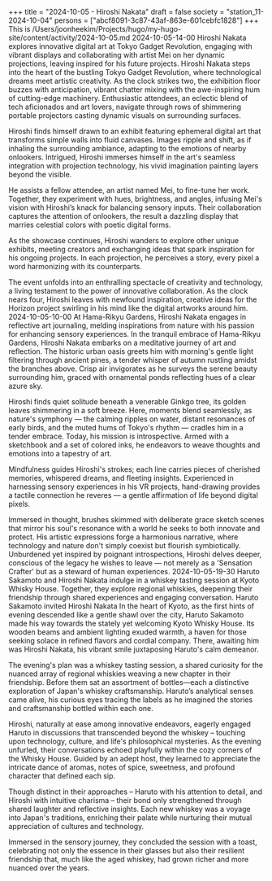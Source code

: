 +++
title = "2024-10-05 - Hiroshi Nakata"
draft = false
society = "station_11-2024-10-04"
persons = ["abcf8091-3c87-43af-863e-601cebfc1828"]
+++
This is /Users/joonheekim/Projects/hugo/my-hugo-site/content/activity/2024-10-05.md
2024-10-05-14-00
Hiroshi Nakata explores innovative digital art at Tokyo Gadget Revolution, engaging with vibrant displays and collaborating with artist Mei on her dynamic projections, leaving inspired for his future projects.
Hiroshi Nakata steps into the heart of the bustling Tokyo Gadget Revolution, where technological dreams meet artistic creativity. As the clock strikes two, the exhibition floor buzzes with anticipation, vibrant chatter mixing with the awe-inspiring hum of cutting-edge machinery. Enthusiastic attendees, an eclectic blend of tech aficionados and art lovers, navigate through rows of shimmering portable projectors casting dynamic visuals on surrounding surfaces.

Hiroshi finds himself drawn to an exhibit featuring ephemeral digital art that transforms simple walls into fluid canvases. Images ripple and shift, as if inhaling the surrounding ambiance, adapting to the emotions of nearby onlookers. Intrigued, Hiroshi immerses himself in the art's seamless integration with projection technology, his vivid imagination painting layers beyond the visible.

He assists a fellow attendee, an artist named Mei, to fine-tune her work. Together, they experiment with hues, brightness, and angles, infusing Mei's vision with Hiroshi’s knack for balancing sensory inputs. Their collaboration captures the attention of onlookers, the result a dazzling display that marries celestial colors with poetic digital forms.

As the showcase continues, Hiroshi wanders to explore other unique exhibits, meeting creators and exchanging ideas that spark inspiration for his ongoing projects. In each projection, he perceives a story, every pixel a word harmonizing with its counterparts. 

The event unfolds into an enthralling spectacle of creativity and technology, a living testament to the power of innovative collaboration. As the clock nears four, Hiroshi leaves with newfound inspiration, creative ideas for the Horizon project swirling in his mind like the digital artworks around him.
2024-10-05-10-00
At Hama-Rikyu Gardens, Hiroshi Nakata engages in reflective art journaling, melding inspirations from nature with his passion for enhancing sensory experiences.
In the tranquil embrace of Hama-Rikyu Gardens, Hiroshi Nakata embarks on a meditative journey of art and reflection. The historic urban oasis greets him with morning's gentle light filtering through ancient pines, a tender whisper of autumn rustling amidst the branches above. Crisp air invigorates as he surveys the serene beauty surrounding him, graced with ornamental ponds reflecting hues of a clear azure sky.

Hiroshi finds quiet solitude beneath a venerable Ginkgo tree, its golden leaves shimmering in a soft breeze. Here, moments blend seamlessly, as nature's symphony — the calming ripples on water, distant resonances of early birds, and the muted hums of Tokyo's rhythm — cradles him in a tender embrace. Today, his mission is introspective. Armed with a sketchbook and a set of colored inks, he endeavors to weave thoughts and emotions into a tapestry of art.

Mindfulness guides Hiroshi's strokes; each line carries pieces of cherished memories, whispered dreams, and fleeting insights. Experienced in harnessing sensory experiences in his VR projects, hand-drawing provides a tactile connection he reveres — a gentle affirmation of life beyond digital pixels.

Immersed in thought, brushes skimmed with deliberate grace sketch scenes that mirror his soul's resonance with a world he seeks to both innovate and protect. His artistic expressions forge a harmonious narrative, where technology and nature don't simply coexist but flourish symbiotically. Unburdened yet inspired by poignant introspections, Hiroshi delves deeper, conscious of the legacy he wishes to leave — not merely as a 'Sensation Crafter' but as a steward of human experiences.
2024-10-05-19-30
Haruto Sakamoto and Hiroshi Nakata indulge in a whiskey tasting session at Kyoto Whisky House. Together, they explore regional whiskies, deepening their friendship through shared experiences and engaging conversation.
Haruto Sakamoto invited Hiroshi Nakata
In the heart of Kyoto, as the first hints of evening descended like a gentle shawl over the city, Haruto Sakamoto made his way towards the stately yet welcoming Kyoto Whisky House. Its wooden beams and ambient lighting exuded warmth, a haven for those seeking solace in refined flavors and cordial company. There, awaiting him was Hiroshi Nakata, his vibrant smile juxtaposing Haruto's calm demeanor. 

The evening's plan was a whiskey tasting session, a shared curiosity for the nuanced array of regional whiskies weaving a new chapter in their friendship. Before them sat an assortment of bottles—each a distinctive exploration of Japan's whiskey craftsmanship. Haruto’s analytical senses came alive, his curious eyes tracing the labels as he imagined the stories and craftsmanship bottled within each one.

Hiroshi, naturally at ease among innovative endeavors, eagerly engaged Haruto in discussions that transcended beyond the whiskey – touching upon technology, culture, and life's philosophical mysteries. As the evening unfurled, their conversations echoed playfully within the cozy corners of the Whisky House. Guided by an adept host, they learned to appreciate the intricate dance of aromas, notes of spice, sweetness, and profound character that defined each sip.

Though distinct in their approaches – Haruto with his attention to detail, and Hiroshi with intuitive charisma – their bond only strengthened through shared laughter and reflective insights. Each new whiskey was a voyage into Japan's traditions, enriching their palate while nurturing their mutual appreciation of cultures and technology.

Immersed in the sensory journey, they concluded the session with a toast, celebrating not only the essence in their glasses but also their resilient friendship that, much like the aged whiskey, had grown richer and more nuanced over the years.
